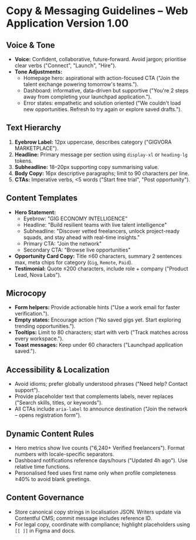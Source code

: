 # Copy & Messaging Guidelines – Web Application Version 1.00

## Voice & Tone
- **Voice:** Confident, collaborative, future-forward. Avoid jargon; prioritise clear verbs ("Connect", "Launch", "Hire").
- **Tone Adjustments:**
  - Homepage hero: aspirational with action-focused CTA ("Join the talent exchange powering tomorrow's teams.").
  - Dashboard: informative, data-driven but supportive ("You're 2 steps away from completing your launchpad application.").
  - Error states: empathetic and solution oriented ("We couldn't load new opportunities. Refresh to try again or explore saved drafts.").

## Text Hierarchy
1. **Eyebrow Label:** 12px uppercase, describes category ("GIGVORA MARKETPLACE").
2. **Headline:** Primary message per section using `display-xl` or `heading-lg` tokens.
3. **Subheadline:** 18–20px supporting copy summarising value.
4. **Body Copy:** 16px descriptive paragraphs; limit to 90 characters per line.
5. **CTAs:** Imperative verbs, <5 words ("Start free trial", "Post opportunity").

## Content Templates
- **Hero Statement:**
  - Eyebrow: "GIG ECONOMY INTELLIGENCE"
  - Headline: "Build resilient teams with live talent intelligence"
  - Subheadline: "Discover vetted freelancers, unlock project-ready squads, and stay ahead with real-time insights."
  - Primary CTA: "Join the network"
  - Secondary CTA: "Browse live opportunities"
- **Opportunity Card Copy:** Title ≤60 characters, summary 2 sentences max, meta chips for category (`Gig`, `Remote`, `Paid`).
- **Testimonial:** Quote ≤200 characters, include role + company ("Product Lead, Nova Labs").

## Microcopy
- **Form helpers:** Provide actionable hints ("Use a work email for faster verification.").
- **Empty states:** Encourage action ("No saved gigs yet. Start exploring trending opportunities.").
- **Tooltips:** Limit to 80 characters; start with verb ("Track matches across every workspace.").
- **Toast messages:** Keep under 60 characters ("Launchpad application saved.").

## Accessibility & Localization
- Avoid idioms; prefer globally understood phrases ("Need help? Contact support").
- Provide placeholder text that complements labels, never replaces ("Search skills, titles, or keywords").
- All CTAs include `aria-label` to announce destination ("Join the network – opens registration form").

## Dynamic Content Rules
- Hero metrics show live counts ("6,240+ Verified freelancers"). Format numbers with locale-specific separators.
- Dashboard notifications reference days/hours ("Updated 4h ago"). Use relative time functions.
- Personalised feed uses first name only when profile completeness ≥40% to avoid blank greetings.

## Content Governance
- Store canonical copy strings in localisation JSON. Writers update via Contentful CMS; commit message includes reference ID.
- For legal copy, coordinate with compliance; highlight placeholders using `[[ ]]` in Figma and docs.
